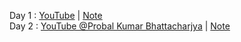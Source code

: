 Day 1 : [YouTube](https://www.youtube.com/watch?v=aJVqG7bAlOQ&feature=youtu.be) | [Note](https://github.com/UEMK-CS-2019/Classes-YT-link/blob/main/AI%20ML%20Lab/Notes/AI%20ML%20Advanced%20Lab_Day%201.pdf) </br>
Day 2 : [YouTube @Probal Kumar Bhattacharjya](https://www.youtube.com/watch?v=m4uTEsjtY8U&feature=youtu.be) | [Note]()
